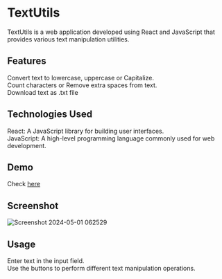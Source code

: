 # TextUtils
TextUtils is a web application developed using React and JavaScript that provides various text manipulation utilities.

## Features
Convert text to lowercase, uppercase or Capitalize.</br>
Count characters or Remove extra spaces from text.</br>
Download text as .txt file</br>
## Technologies Used
React: A JavaScript library for building user interfaces.</br>
JavaScript: A high-level programming language commonly used for web development.</br>
## Demo
Check [here](https://ubednama.github.io/TextUtils/)

## Screenshot

![Screenshot 2024-05-01 062529](https://github.com/ubednama/TextUtils/assets/61332446/9030b513-e1de-4dfe-9773-31032b4717fa)

## Usage
Enter text in the input field.</br>
Use the buttons to perform different text manipulation operations.</br>
